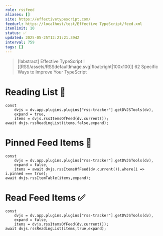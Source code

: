 ```yaml
---
role: rssfeed
aliases: []
site: https://effectivetypescript.com/
feedurl: https://localhost/test/Effective TypeScript/feed.xml
itemlimit: 10
status: ✅
updated: 2025-05-25T12:21:21.394Z
interval: 759
tags: []
---
```


> [!abstract] Effective TypeScript
> ![[RSS/assets/RSSdefaultImage.svg|float:right|100x100]] 62 Specific Ways to Improve Your TypeScript

# Reading List 📑

~~~dataviewjs
const
	dvjs = dv.app.plugins.plugins["rss-tracker"].getDVJSTools(dv),
	expand = true,
	items = dvjs.rssItemsOfFeed(dv.current());
await dvjs.rssReadingList(items,false,expand);
~~~

# Pinned Feed Items 📍

~~~dataviewjs
const
	dvjs = dv.app.plugins.plugins["rss-tracker"].getDVJSTools(dv),
	expand = false,
	items = await dvjs.rssItemsOfFeed(dv.current()).where(i => i.pinned === true);
await dvjs.rssItemTable(items,expand);
~~~

# Read Feed Items ✅

~~~dataviewjs
const
	dvjs = dv.app.plugins.plugins["rss-tracker"].getDVJSTools(dv),
	expand = false,
	items = dvjs.rssItemsOfFeed(dv.current());
await dvjs.rssReadingList(items,true,expand);
~~~
